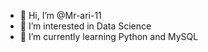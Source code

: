 - 👋 Hi, I’m @Mr-ari-11
- 👀 I’m interested in Data Science
- 🌱 I’m currently learning Python and MySQL
